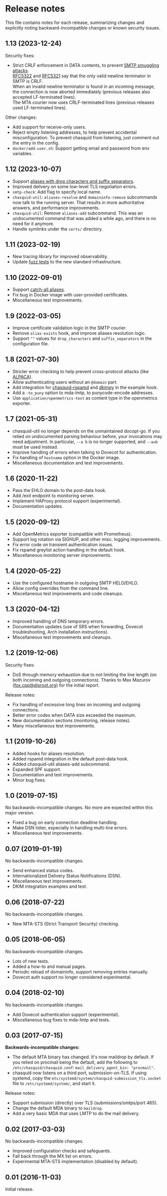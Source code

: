 
# Release notes

This file contains notes for each release, summarizing changes and explicitly
noting backward-incompatible changes or known security issues.


## 1.13 (2023-12-24)

Security fixes:

- Strict CRLF enforcement in DATA contents, to prevent [SMTP smuggling
  attacks](https://www.postfix.org/smtp-smuggling.html). \
  [RFC5322](https://www.rfc-editor.org/rfc/rfc5322#section-2.3) and
  [RFC5321](https://www.rfc-editor.org/rfc/rfc5321#section-2.3.8) say
  that the only valid newline terminator in SMTP is CRLF. \
  When an invalid newline terminator is found in an incoming message, the
  connection is now aborted immediately (previous releases also accepted
  LF-terminated lines). \
  The MTA courier now uses CRLF-terminated lines (previous releases used
  LF-terminated lines).

Other changes:

- Add support for receive-only users.
- Reject empty listening addresses, to help prevent accidental
  misconfiguration. To prevent chasquid from listening, just comment out the
  entry in the config.
- `docker/add-user.sh`: Support getting email and password from env variables.


## 1.12 (2023-10-07)

- Support [aliases with drop characters and
  suffix separators](aliases.md#drop-characters-and-suffix-separators).
- Improved delivery on some low-level TLS negotiation errors.
- `smtp-check`: Add flag to specify local name.
- `chasquid-util`: `aliases-resolve` and `domaininfo-remove` subcommands now
  talk to the running server. That results in more authoritative answers, and
  performance improvements.
- `chasquid-util`: Remove `aliases-add` subcommand. This was an undocumented
  command that was added a while ago, and there is no need for it anymore.
- Handle symlinks under the `certs/` directory.


## 1.11 (2023-02-19)

- New tracing library for improved observability.
- Update [fuzz tests](tests.md#fuzz-tests) to the new standard infrastructure.


## 1.10 (2022-09-01)

- Support [catch-all aliases](aliases.md#catch-all).
- Fix bug in Docker image with user-provided certificates.
- Miscellaneous test improvements.


## 1.9 (2022-03-05)

- Improve certificate validation logic in the SMTP courier.
- Remove `alias-exists` hook, and improve aliases resolution logic.
- Support `""` values for `drop_characters` and `suffix_separators` in the
  configuration file.


## 1.8 (2021-07-30)

- Stricter error checking to help prevent cross-protocol attacks
  (like [ALPACA](https://alpaca-attack.com/)).
- Allow authenticating users without an `@domain` part.
- Add integration for
  [chasquid-rspamd](https://github.com/Thor77/chasquid-rspamd) and
  [dkimpy](https://launchpad.net/dkimpy/) in the example hook.
- Add a `-to_puny` option to mda-lmtp, to punycode-encode addresses.
- Use `application/openmetrics-text` as content type in the openmetrics
  exporter.


## 1.7 (2021-05-31)

- chasquid-util no longer depends on the unmaintained docopt-go.
  If you relied on undocumented parsing behaviour before, your invocations may
  need adjustment.  In particular, `--a b` is no longer supported, and `--a=b`
  must be used instead.
- Improve handling of errors when talking to Dovecot for authentication.
- Fix handling of `hostname` option in the Docker image.
- Miscellaneous documentation and test improvements.


## 1.6 (2020-11-22)

- Pass the EHLO domain to the post-data hook.
- Add /exit endpoint to monitoring server.
- Implement HAProxy protocol support (experimental).
- Documentation updates.


## 1.5 (2020-09-12)

- Add OpenMetrics exporter (compatible with Prometheus).
- Support log rotation via SIGHUP, and other misc. logging improvements.
- Fix error code on transient authentication issues.
- Fix rspamd greylist action handling in the default hook.
- Miscellaneous monitoring server improvements.


## 1.4 (2020-05-22)

- Use the configured hostname in outgoing SMTP HELO/EHLO.
- Allow config overrides from the command line.
- Miscellaneous test improvements and code cleanups.


## 1.3 (2020-04-12)

- Improved handling of DNS temporary errors.
- Documentation updates (use of SRS when forwarding, Dovecot troubleshooting,
  Arch installation instructions).
- Miscellaneous test improvements and cleanups.


## 1.2 (2019-12-06)

Security fixes:

- DoS through memory exhaustion due to not limiting the line length (on both
  incoming and outgoing connections). Thanks to Max Mazurov
  (fox.cpp@disroot.org) for the initial report.

Release notes:

- Fix handling of excessive long lines on incoming and outgoing connections.
- Better error codes when DATA size exceeded the maximum.
- New documentation sections (monitoring, release notes).
- Many miscellaneous test improvements.


## 1.1 (2019-10-26)

- Added hooks for aliases resolution.
- Added rspamd integration in the default post-data hook.
- Added chasquid-util aliases-add subcommand.
- Expanded SPF support.
- Documentation and test improvements.
- Minor bug fixes.


## 1.0 (2019-07-15)

No backwards-incompatible changes. No more are expected within this major
version.

- Fixed a bug on early connection deadline handling.
- Make DSN tidier, especially in handling multi-line errors.
- Miscellaneous test improvements.


## 0.07 (2019-01-19)

No backwards-incompatible changes.

- Send enhanced status codes.
- Internationalized Delivery Status Notifications (DSN).
- Miscellaneous test improvements.
- DKIM integration examples and test.


## 0.06 (2018-07-22)

No backwards-incompatible changes.

- New MTA-STS (Strict Transport Security) checking.


## 0.05 (2018-06-05)

No backwards-incompatible changes.

- Lots of new tests.
- Added a how-to and manual pages.
- Periodic reload of domaininfo, support removing entries manually.
- Dovecot auth support no longer considered experimental.


## 0.04 (2018-02-10)

No backwards-incompatible changes.

- Add Dovecot authentication support (experimental).
- Miscellaneous bug fixes to mda-lmtp and tests.


## 0.03 (2017-07-15)

**Backwards-incompatible changes:**

- The default MTA binary has changed. It's now maildrop by default.
  If you relied on procmail being the default, add the following to
  `/etc/chasquid/chasquid.conf`: `mail_delivery_agent_bin: "procmail"`.
- chasquid now listens on a third port, submission-on-TLS.
  If using systemd, copy the `etc/systemd/system/chasquid-submission_tls.socket`
  file to `/etc/systemd/system/`, and start it.


Release notes:

- Support submission (directly) over TLS (submissions/smtps/port 465).
- Change the default MDA binary to `maildrop`.
- Add a very basic MDA that uses LMTP to do the mail delivery.


## 0.02 (2017-03-03)

No backwards-incompatible changes.

- Improved configuration checks and safeguards.
- Fall back through the MX list on errors.
- Experimental MTA-STS implementation (disabled by default).


## 0.01 (2016-11-03)

Initial release.
